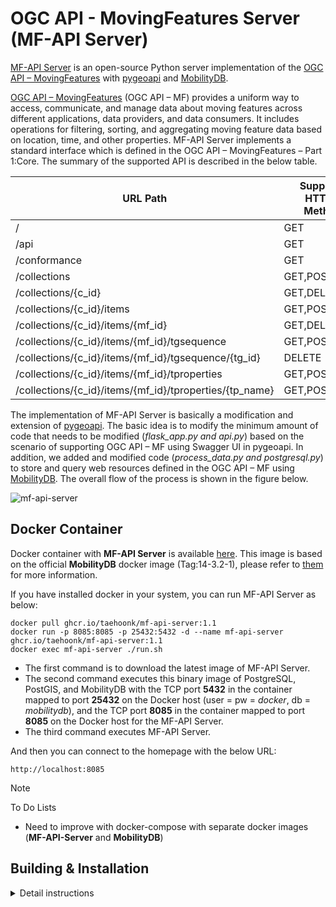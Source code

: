 OGC API - MovingFeatures Server (MF-API Server)
==========
[MF-API Server](https://github.com/aistairc/mf-api) is an open-source Python server implementation of the [OGC API – MovingFeatures](https://ogcapi.ogc.org/movingfeatures/) with [pygeoapi](https://github.com/geopython/pygeoapi) and [MobilityDB](https://github.com/MobilityDB/MobilityDB). 

[OGC API – MovingFeatures](https://ogcapi.ogc.org/movingfeatures/) (OGC API – MF) provides a uniform way to access, communicate, and manage data about moving features across different applications, data providers, and data consumers. It includes operations for filtering, sorting, and aggregating moving feature data based on location, time, and other properties. MF-API Server implements a standard interface which is defined in the OGC API – MovingFeatures – Part 1:Core. The summary of the supported API is described in the below table. 

| URL Path                                                | Supported HTTP(s) Methods |
|---------------------------------------------------------|---------------------------|
| /                                                       | GET                       |
| /api                                                    | GET                       |
| /conformance                                            | GET                       |
| /collections                                            | GET,POST                  |
| /collections/{c_id}                                     | GET,DELETE,PUT            |
| /collections/{c_id}/items                               | GET,POST                  |
| /collections/{c_id}/items/{mf_id}                       | GET,DELETE                |
| /collections/{c_id}/items/{mf_id}/tgsequence            | GET,POST                  |
| /collections/{c_id}/items/{mf_id}/tgsequence/{tg_id}    | DELETE                    |
| /collections/{c_id}/items/{mf_id}/tproperties           | GET,POST                  |
| /collections/{c_id}/items/{mf_id}/tproperties/{tp_name} | GET,POST                  |

The implementation of MF-API Server is basically a modification and extension of [pygeoapi](https://github.com/geopython/pygeoapi). The basic idea is to modify the minimum amount of code that needs to be modified (_flask_app.py and api.py_) based on the scenario of supporting OGC API – MF using Swagger UI in pygeoapi. In addition, we added and modified code (_process_data.py and postgresql.py_) to store and query web resources defined in the OGC API – MF using [MobilityDB](https://github.com/MobilityDB/MobilityDB). The overall flow of the process is shown in the figure below. 

![mf-api-server](https://github.com/aistairc/mf-api/assets/10336074/112d4e40-0af2-469f-9baa-d54e84188926)

Docker Container
----------------

Docker container with **MF-API Server** is available [here](https://github.com/aistairc/mf-api/blob/main/Dockerfile).
This image is based on the official **MobilityDB** docker image (Tag:14-3.2-1), please refer to [them](https://hub.docker.com/r/mobilitydb/mobilitydb) for more information.

If you have installed docker in your system, you can run MF-API Server as below:
```commandline
docker pull ghcr.io/taehoonk/mf-api-server:1.1
docker run -p 8085:8085 -p 25432:5432 -d --name mf-api-server ghcr.io/taehoonk/mf-api-server:1.1
docker exec mf-api-server ./run.sh
```
* The first command is to download the latest image of MF-API Server.
* The second command executes this binary image of PostgreSQL, PostGIS, and MobilityDB with the TCP port **5432** in the container mapped to port **25432** on the Docker host (user = pw = _docker_, db = _mobilitydb_), and the TCP port **8085** in the container mapped to port **8085** on the Docker host for the MF-API Server.
* The third command executes MF-API Server.

And then you can connect to the homepage with the below URL:
```djangourlpath
http://localhost:8085
```

> [!NOTE] 
> To Do Lists
> * Need to improve with docker-compose with separate docker images (**MF-API-Server** and **MobilityDB**)

Building & Installation
-----------------------
<details>
<summary> Detail instructions </summary>

## 1. Database construction
### 1-1) Install Postgresql
- Create the file repository configuration:
```commandline
sudo sh -c 'echo "deb http://apt.postgresql.org/pub/repos/apt $(lsb_release -cs)-pgdg main" > /etc/apt/sources.list.d/pgdg.list'
```

- Import the repository signing key:
```commandline
wget --quiet -O - https://www.postgresql.org/media/keys/ACCC4CF8.asc | sudo apt-key add -
```

- Update the package lists:
```commandline
sudo apt-get update
```

- Install PostgreSQL version 14:
```commandline
sudo apt-get -y install postgresql-14
```

- Install PostGIS
```commandline
sudo apt -y install postgresql-14-postgis-3
```

- Change permissions to edit files
```commandline
sudo chmod 777 /etc/postgresql/14/main/pg_hba.conf
sudo chmod 777 /etc/postgresql/14/main/postgresql.conf
```

- Open file /etc/postgresql/14/main/pg_hba.conf and add at the end
```commandline
sudo nano /etc/postgresql/14/main/pg_hba.conf
> host    all             all             0.0.0.0/0               md5
```

- Open file /etc/postgresql/14/main/postgresql.conf and configure as follows
```commandline
sudo nano /etc/postgresql/14/main/postgresql.conf
> listen_addresses = '*'
> shared_preload_libraries = 'postgis-3'
> max_locks_per_transaction = 128
```

- Restore the original permissions
```commandline
sudo chmod 640 /etc/postgresql/14/main/pg_hba.conf
sudo chmod 644 /etc/postgresql/14/main/postgresql.conf
```

- Log in as postgres user
```commandline
sudo -i -u postgres
```

- Start postgresql service
```commandline
service postgresql restart
```

### 1-2) Install MobilityDB
- Update package list
```commandline
sudo apt update
sudo apt -y upgrade
```

- Install the required packages
```commandline
sudo apt install build-essential cmake libproj-dev libjson-c-dev
```

- Install postgresql-server-dev-14
```commandline
sudo apt install postgresql-server-dev-14 

sudo apt install libgeos-dev   => Install if error in cmake
sudo apt-get install libgsl-dev   => Install if error in cmake
```

- Download mobilityDB package
```commandline
wget https://github.com/MobilityDB/MobilityDB/archive/refs/tags/v1.0.zip
unzip v1.0.zip
mv MobilityDB-1.0 MobilityDB
```

- Create mobilityDB installation file
```commandline
mkdir MobilityDB/build
cd MobilityDB/build
cmake ..

make
```

- Execute mobilityDB installation file
```commandline
sudo make install
```

### 1-3) Create database and extension
- Log in as postgres user
```
sudo -i -u postgres
```

- Set password for user postgres
```
psql -c  "alter role postgres with password 'postgres'"
```

- Create database
```
createdb mobility
```

- Create extension
```
psql mobility -c "CREATE EXTENSION PostGIS"
psql mobility -c "CREATE EXTENSION MobilityDB"
psql mobility -c 'CREATE EXTENSION "uuid-ossp"'
```

### 1-4) Create tables & views (same as /sql/mf-api.sql)
```commandline
psql mobility
```

```postgresql
-- Table collection
CREATE TABLE public.collection (
    collection_id uuid DEFAULT uuid_generate_v4 (),
    collection_property jsonb NULL,
    PRIMARY KEY (collection_id)
);

-- Table MovingFeature
CREATE TABLE public.mfeature (
    collection_id uuid NOT NULL,
    mFeature_id uuid DEFAULT uuid_generate_v4 (),
    mf_geometry geometry NULL,
    mf_property jsonb NULL,
    PRIMARY KEY (collection_id, mFeature_id),
    FOREIGN KEY (collection_id) REFERENCES collection(collection_id)
);

-- Table TemporalGeometry
CREATE TABLE public.tgeometry (
    collection_id uuid NOT NULL,
    mFeature_id uuid NOT NULL,
    tGeometry_id uuid DEFAULT uuid_generate_v4 (),
    tGeometry_property tgeompoint NULL,
    PRIMARY KEY (collection_id, mFeature_id, tGeometry_id),
    FOREIGN KEY (collection_id, mFeature_id) REFERENCES mfeature(collection_id, mFeature_id)
);


-- Table TemporalProperty
CREATE TABLE public.tproperties (
    collection_id uuid NOT NULL,
    mFeature_id uuid NOT NULL,
    tProperties_Name text NOT NULL,
    tProperty jsonb NULL,
    PRIMARY KEY (collection_id, mFeature_id, tProperties_Name),
    FOREIGN KEY (collection_id, mFeature_id) REFERENCES mfeature(collection_id, mFeature_id)
);

-- Table TemporalValues
CREATE TABLE public.tpropertiesvalue (
    collection_id uuid NOT NULL,
    mFeature_id uuid NOT NULL,
    tProperties_Name text NOT NULL,
    pValue_id uuid DEFAULT uuid_generate_v4 (),
    pvalue_float tfloat NULL,
    pvalue_text ttext NULL,
    PRIMARY KEY (collection_id, mFeature_id, tProperties_Name, pValue_id),
    FOREIGN KEY (collection_id, mFeature_id, tProperties_Name) REFERENCES tproperties(collection_id, mFeature_id, tProperties_Name)
);
```

```postgresql
-- View of the combination of collection and MovingFeature
CREATE OR REPLACE VIEW public.collection_mfeature_view
AS SELECT collection.collection_id,
	collection.collection_property,
	string_agg(DISTINCT st_srid(mfeature.mf_geometry)::text, ';'::text) AS crs,
	Max(ST_NDims(mfeature.mf_geometry)) as ndims,
	st_extent(mfeature.mf_geometry)::text AS bbox,
	st_3dextent(mfeature.mf_geometry)::text AS bbox3d,
	st_extent(mfeature.mf_geometry)::geometry AS extent,
	st_3dextent(mfeature.mf_geometry)::geometry AS extent3d
	FROM collection
		LEFT JOIN mfeature ON collection.collection_id = mfeature.collection_id
	GROUP BY collection.collection_id, collection.collection_property;

-- Permissions

ALTER TABLE public.collection_mfeature_view OWNER TO postgres;
GRANT ALL ON TABLE public.collection_mfeature_view TO postgres;


-- View of the combination of MovingFeature and TemporalGeometry
CREATE OR REPLACE VIEW public.mfeature_tgeometry_view
AS SELECT mfeature.collection_id,
	mfeature.mfeature_id,
	st_asgeojson(mfeature.mf_geometry) AS mf_geometry,
	mfeature.mf_property,
	string_agg(DISTINCT srid(tgeometry.tgeometry_property)::text, ';'::text) AS crs,
	extent(tgeometry.tgeometry_property)::text AS bbox,
	extent(tgeometry.tgeometry_property)::geometry AS extent
	FROM mfeature
		LEFT JOIN tgeometry ON mfeature.collection_id = tgeometry.collection_id AND mfeature.mfeature_id = tgeometry.mfeature_id
	GROUP BY mfeature.collection_id, mfeature.mfeature_id, mfeature.mf_geometry, mfeature.mf_property;

-- Permissions

ALTER TABLE public.mfeature_tgeometry_view OWNER TO postgres;
GRANT ALL ON TABLE public.mfeature_tgeometry_view TO postgres;


-- View of converting TemporalGeometry's tgeompoint data to mfjson
CREATE OR REPLACE VIEW public.tgeometry_view
AS SELECT tgeometry.collection_id,
	tgeometry.mfeature_id,
	tgeometry.tgeometry_id,
	asmfjson(tgeometry.tgeometry_property) as tgeometry_property,
	tgeometry.tgeometry_property::geometry AS geom
	FROM tgeometry;

-- Permissions

ALTER TABLE public.tgeometry_view OWNER TO postgres;
GRANT ALL ON TABLE public.tgeometry_view TO postgres;
```

## ２. Pygeoapi construction
### 2-1) Install Python
- Execute the following three lines of command to install python 3.9
```commandline
sudo add-apt-repository ppa:deadsnakes/ppa
sudo apt-get update
sudo apt-get install python3.9-dev python3.9-venv
```

### 2-2) Install pygeoapi
- Run in etc folder。
```commandline
cd /etc
```

- Create pygeoapi folder, create and activate virtual environment
```commandline
sudo mkdir pygeoapi 
cd pygeoapi
sudo chmod -R 777 /etc/pygeoapi/
python3 -m venv pygeoapi 
cd pygeoapi
source bin/activate
```

- download mf-api(pygeoapi)
```commandline
git clone https://github.com/aistairc/mf-api.git
```

- Install the required packages
```commandline
cd mf-api
pip3 install -r requirements.txt
```

- Execute pygeoapi installation
```commandline
python3 setup-mf-api.py install
```

- Run bash file to configure file
```commandline
bash build.sh
```

- Restore the original permissions
```commandline
sudo chmod -R 755 /etc/pygeoapi/
```

- Set environment path
```commandline
export PYGEOAPI_CONFIG=example-config.yml
export PYGEOAPI_OPENAPI=example-openapi.yml
```

### 2-3) Install required libraries in virtual environment
- MEOS (Mobility Engine, Open Source) is a C library which enables the manipulation of temporal and spatio-temporal data
  based on MobilityDB's data types and functions
```
pip install pymeos 	
```

- A Flask extension for handling Cross Origin Resource Sharing (CORS), making cross-origin AJAX possible
```
pip install -U flask-cors	
```

- SQLAlchemy is the Python SQL toolkit and Object Relational Mapper that gives application developers the full power and
  flexibility of SQL
```
pip install SQLAlchemy		
```

- GeoAlchemy 2 is a Python toolkit for working with spatial databases
```
pip install GeoAlchemy2
```

- Psycopg is the most popular PostgreSQL database adapter for the Python programming language
```
pip install psycopg2-binary
```

- MobilityDB-python is a database adapter to access MobilityDB from Python
```
pip install python-mobilitydb
```

## 3. Start pygeoapi
- Start server
```commandline
pygeoapi serve
```

- Run in another terminal and open homepage
```commandline
curl http://localhost:8085 # Or open in web browser
```
</details>
